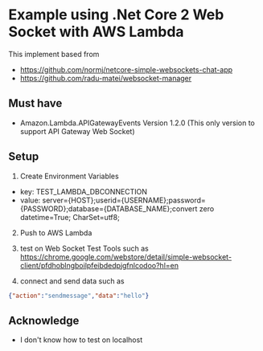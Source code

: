 # Example using .Net Core 2 Web Socket with AWS Lambda

This implement based from 

- https://github.com/normj/netcore-simple-websockets-chat-app
- https://github.com/radu-matei/websocket-manager

## Must have

- Amazon.Lambda.APIGatewayEvents Version 1.2.0 (This only version to support API Gateway Web Socket)

## Setup

1. Create Environment Variables
- key: TEST_LAMBDA_DBCONNECTION 
- value: server={HOST};userid={USERNAME};password={PASSWORD};database={DATABASE_NAME};convert zero datetime=True; CharSet=utf8;

2. Push to AWS Lambda

4. test on Web Socket Test Tools such as https://chrome.google.com/webstore/detail/simple-websocket-client/pfdhoblngboilpfeibdedpjgfnlcodoo?hl=en

5. connect and send data such as
```json
{"action":"sendmessage","data":"hello"}
```

## Acknowledge
- I don't know how to test on localhost
